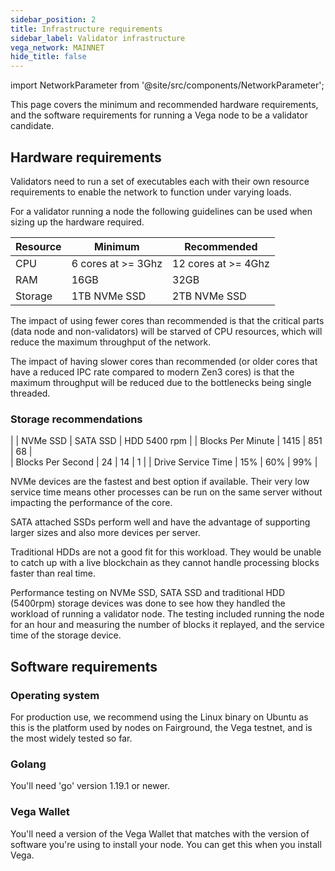 ```yaml
---
sidebar_position: 2
title: Infrastructure requirements
sidebar_label: Validator infrastructure
vega_network: MAINNET
hide_title: false
---
```

import NetworkParameter from '@site/src/components/NetworkParameter';

This page covers the minimum and recommended hardware requirements, and the software requirements for running a Vega node to be a validator candidate.

## Hardware requirements
Validators need to run a set of executables each with their own resource requirements to enable the network to function under varying loads. 

For a validator running a node the following guidelines can be used when sizing up the hardware required.

| Resource    | Minimum     | Recommended |
| ----------- | ----------- | ----------- |
| CPU | 6 cores at >= 3Ghz | 12 cores at >= 4Ghz|
| RAM   | 16GB            | 32GB        |
| Storage   | 1TB NVMe SSD| 2TB NVMe SSD |

The impact of using fewer cores than recommended is that the critical parts (data node and non-validators) will be starved of CPU resources, which will reduce the maximum throughput of the network.

The impact of having slower cores than recommended (or older cores that have a reduced IPC rate compared to modern Zen3 cores) is that the maximum throughput will be reduced due to the bottlenecks being single threaded.

### Storage recommendations 

|     | NVMe SSD  | SATA SSD | HDD 5400 rpm | 
| Blocks Per Minute | 1415 | 851 | 68 |  
| Blocks Per Second | 24  | 14 | 1 |
| Drive Service Time | 15% | 60% | 99% |

NVMe devices are the fastest and best option if available. Their very low service time means other processes can be run on the same server without impacting the performance of the core.

SATA attached SSDs perform well and have the advantage of supporting larger sizes and also more devices per server.

Traditional HDDs are not a good fit for this workload. They would be unable to catch up with a live blockchain as they cannot handle processing blocks faster than real time.

Performance testing on NVMe SSD, SATA SSD and traditional HDD (5400rpm) storage devices was done to see how they handled the workload of running a validator node. The testing included running the node for an hour and measuring the number of blocks it replayed, and the service time of the storage device.

## Software requirements

### Operating system 
For production use, we recommend using the Linux binary on Ubuntu as this is the platform used by nodes on Fairground, the Vega testnet, and is the most widely tested so far. 

### Golang
You'll need 'go' version 1.19.1 or newer.

### Vega Wallet
You'll need a version of the Vega Wallet that matches with the version of software you're using to install your node. You can get this when you install Vega.